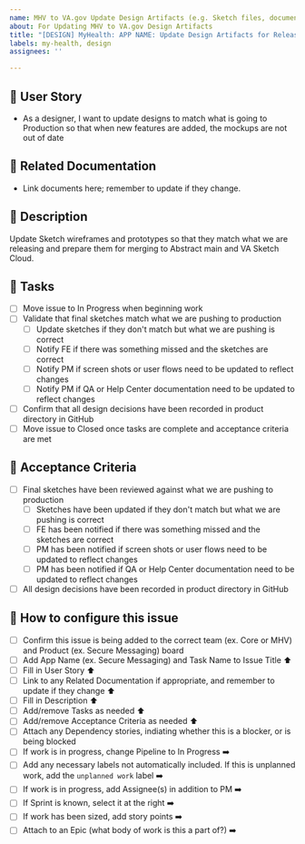 ```yaml
---
name: MHV to VA.gov Update Design Artifacts (e.g. Sketch files, documents linked to prototypes)
about: For Updating MHV to VA.gov Design Artifacts
title: "[DESIGN] MyHealth: APP NAME: Update Design Artifacts for Release"
labels: my-health, design
assignees: ''

---
```


## :star2: User Story
- As a designer, I want to update designs to match what is going to Production so that when new features are added, the mockups are not out of date

## :star2: Related Documentation
- Link documents here; remember to update if they change.

## :star2: Description
Update Sketch wireframes and prototypes so that they match what we are releasing and prepare them for merging to Abstract main and VA Sketch Cloud.

## :star2: Tasks
- [ ] Move issue to In Progress when beginning work
- [ ] Validate that final sketches match what we are pushing to production
     - [ ] Update sketches if they don't match but what we are pushing is correct
     - [ ] Notify FE if there was something missed and the sketches are correct
     - [ ] Notify PM if screen shots or user flows need to be updated to reflect changes
     - [ ] Notify PM if QA or Help Center documentation need to be updated to reflect changes
- [ ] Confirm that all design decisions have been recorded in product directory in GitHub
- [ ] Move issue to Closed once tasks are complete and acceptance criteria are met

## :star2: Acceptance Criteria
- [ ] Final sketches have been reviewed against what we are pushing to production
     - [ ] Sketches have been updated if they don't match but what we are pushing is correct
     - [ ] FE has been notified if there was something missed and the sketches are correct
     - [ ] PM has been notified if screen shots or user flows need to be updated to reflect changes
     - [ ] PM has been notified if QA or Help Center documentation need to be updated to reflect changes
- [ ] All design decisions have been recorded in product directory in GitHub

## 🌟 How to configure this issue
- [ ] Confirm this issue is being added to the correct team (ex. Core or MHV) and Product (ex. Secure Messaging) board
- [ ] Add App Name (ex. Secure Messaging) and Task Name to Issue Title ⬆️
- [ ] Fill in User Story ⬆️
- [ ] Link to any Related Documentation if appropriate, and remember to update if they change ⬆️
- [ ] Fill in Description ⬆️
- [ ] Add/remove Tasks as needed ⬆️
- [ ] Add/remove Acceptance Criteria as needed ⬆️
- [ ] Attach any Dependency stories, indiating whether this is a blocker, or is being blocked 
- [ ] If work is in progress, change Pipeline to In Progress :arrow_right: 
- [ ] Add any necessary labels not automatically included.  If this is unplanned work, add the `unplanned work` label :arrow_right: 
- [ ] If work is in progress, add Assignee(s) in addition to PM :arrow_right: 
- [ ] If Sprint is known, select it at the right :arrow_right: 
- [ ] If work has been sized, add story points :arrow_right: 
- [ ] Attach to an Epic (what body of work is this a part of?) :arrow_right: 
